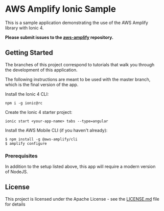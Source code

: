 # AWS Amplify Ionic Sample

This is a sample application demonstrating the use of the AWS Amplify library with Ionic 4.  

**Please submit issues to the [aws-amplify](https://github.com/aws-amplify/amplify-js/issues) repository.**

## Getting Started

The branches of this project correspond to tutorials that walk you through the development of this application.  

The following instructions are meant to be used with the master branch, which is the final version of the app.

Install the Ionic 4 CLI:
```
npm i -g ionic@rc
```

Create the Ionic 4 starter project:
```
ionic start <your-app-name> tabs --type=angular
```

Install the AWS Mobile CLI (if you haven't already):
```
$ npm install -g @aws-amplify/cli
$ amplify configure
```

### Prerequisites

In addition to the setup listed above, this app will require a modern version of NodeJS.

## License

This project is licensed under the Apache License - see the [LICENSE.md](LICENSE.md) file for details
